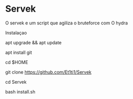 # Servek
O servek e um script que agiliza o bruteforce com
O hydra 

Instalaçao 

apt upgrade && apt update 

apt install git

cd $HOME

git clone https://github.com/Et1ti1/Servek

cd Servek

bash install.sh

